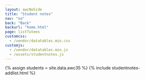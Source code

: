 ```yaml
---
layout: awcNoSide
title: "Student notes"
nav: "no"
back: "Back"
backurl: "home.html"
page: listTutees
customcss:
  - /vendor/datatables.min.css
customjs:
  - /vendor/datatables.min.js
  - /assets/studentnotes.js
---
```


{% assign students = site.data.awc35 %}
{% include studentnotes-addlist.html %}
